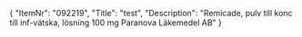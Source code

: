 {
  "ItemNr": "092219",
  "Title": "test",
  "Description": "Remicade, pulv till konc till inf-vätska, lösning 100 mg Paranova Läkemedel AB"
}